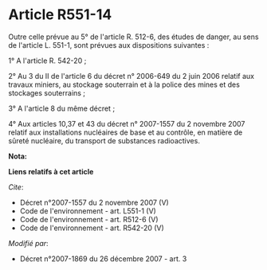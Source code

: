 # Article R551-14

Outre celle prévue au 5° de l'article R. 512-6, des études de danger, au sens de l'article L. 551-1, sont prévues aux
dispositions suivantes : 

1° A l'article R. 542-20 ; 

2° Au 3 du II de l'article 6 du décret n° 2006-649 du 2 juin 2006 relatif aux travaux miniers, au stockage souterrain et à la
police des mines et des stockages souterrains ; 

3° A l'article 8 du même décret ; 

4° Aux articles 10,37 et 43 du décret n° 2007-1557 du 2 novembre 2007 relatif aux installations nucléaires de base et au
contrôle, en matière de sûreté nucléaire, du transport de substances radioactives.

**Nota:**



**Liens relatifs à cet article**

_Cite_:

  - Décret n°2007-1557 du 2 novembre 2007 (V)
  - Code de l'environnement - art. L551-1 (V)
  - Code de l'environnement - art. R512-6 (V)
  - Code de l'environnement - art. R542-20 (V)

_Modifié par_:

  - Décret n°2007-1869 du 26 décembre 2007 - art. 3
